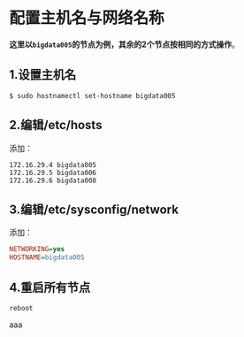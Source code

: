 配置主机名与网络名称
================================================================================
**这里以`bigdata005`的节点为例，其余的2个节点按相同的方式操作**。

## 1.设置主机名
```shell
$ sudo hostnamectl set-hostname bigdata005
```

## 2.编辑/etc/hosts
添加：
```
172.16.29.4 bigdata005
172.16.29.5 bigdata006
172.16.29.6 bigdata008
```

## 3.编辑/etc/sysconfig/network
添加：
```ini
NETWORKING=yes
HOSTNAME=bigdata005
```

## 4.重启所有节点 
```shell
reboot
```


aaa
